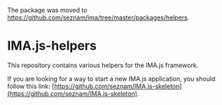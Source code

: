 The package was moved to https://github.com/seznam/ima/tree/master/packages/helpers.

# IMA.js-helpers

This repository contains various helpers for the IMA.js framework.

If you are looking for a way to start a new IMA.js application, you should
follow this link:
[https://github.com/seznam/IMA.js-skeleton](https://github.com/seznam/IMA.js-skeleton).
